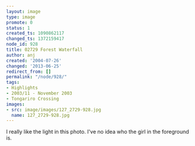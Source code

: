 ```yaml
---
layout: image
type: image
promote: 0
status: 1
created_ts: 1090862117
changed_ts: 1372159417
node_id: 928
title: 02729 Forest Waterfall
author: anj
created: '2004-07-26'
changed: '2013-06-25'
redirect_from: []
permalink: "/node/928/"
tags:
- Highlights
- 2003/11 - November 2003
- Tongariro Crossing
images:
- src: image/images/127_2729-928.jpg
  name: 127_2729-928.jpg
---
```

I really like the light in this photo.  I've no idea who the girl in the foreground is.
